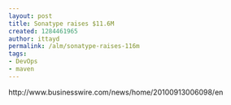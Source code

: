 ```yaml
---
layout: post
title: Sonatype raises $11.6M
created: 1284461965
author: ittayd
permalink: /alm/sonatype-raises-116m
tags:
- DevOps
- maven
---
```

<p>http://www.businesswire.com/news/home/20100913006098/en</p>
